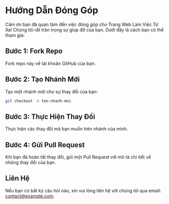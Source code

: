 # Hướng Dẫn Đóng Góp

Cảm ơn bạn đã quan tâm đến việc đóng góp cho Trang Web Làm Việc Từ Xa! Chúng tôi rất trân trọng sự giúp đỡ của bạn. Dưới đây là cách bạn có thể tham gia:

## Bước 1: Fork Repo
Fork repo này về tài khoản GitHub của bạn.

## Bước 2: Tạo Nhánh Mới
Tạo một nhánh mới cho sự thay đổi của bạn:
```bash
git checkout -b ten-nhanh-moi
```

## Bước 3: Thực Hiện Thay Đổi
Thực hiện các thay đổi mà bạn muốn trên nhánh của mình.

## Bước 4: Gửi Pull Request
Khi bạn đã hoàn tất thay đổi, gửi một Pull Request với mô tả chi tiết về những thay đổi của bạn.

## Liên Hệ
Nếu bạn có bất kỳ câu hỏi nào, xin vui lòng liên hệ với chúng tôi qua email: contact@example.com.